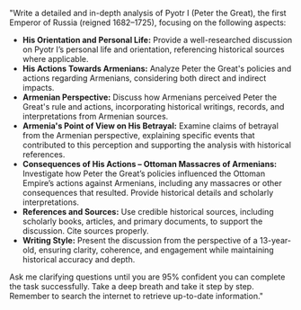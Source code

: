 "Write a detailed and in-depth analysis of Pyotr I (Peter the Great), the first Emperor of Russia (reigned 1682–1725), focusing on the following aspects:  

- **His Orientation and Personal Life:** Provide a well-researched discussion on Pyotr I’s personal life and orientation, referencing historical sources where applicable.  
- **His Actions Towards Armenians:** Analyze Peter the Great's policies and actions regarding Armenians, considering both direct and indirect impacts.  
- **Armenian Perspective:** Discuss how Armenians perceived Peter the Great's rule and actions, incorporating historical writings, records, and interpretations from Armenian sources.  
- **Armenia's Point of View on His Betrayal:** Examine claims of betrayal from the Armenian perspective, explaining specific events that contributed to this perception and supporting the analysis with historical references.  
- **Consequences of His Actions – Ottoman Massacres of Armenians:** Investigate how Peter the Great’s policies influenced the Ottoman Empire’s actions against Armenians, including any massacres or other consequences that resulted. Provide historical details and scholarly interpretations.  
- **References and Sources:** Use credible historical sources, including scholarly books, articles, and primary documents, to support the discussion. Cite sources properly.  
- **Writing Style:** Present the discussion from the perspective of a 13-year-old, ensuring clarity, coherence, and engagement while maintaining historical accuracy and depth.  

Ask me clarifying questions until you are 95% confident you can complete the task successfully. Take a deep breath and take it step by step. Remember to search the internet to retrieve up-to-date information."